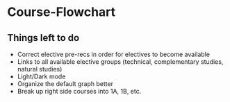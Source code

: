 # Course-Flowchart


## Things left to do
- Correct elective pre-recs in order for electives to become available
- Links to all available elective groups (technical, complementary studies, natural studies)
- Light/Dark mode
- Organize the default graph better
- Break up right side courses into 1A, 1B, etc.